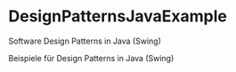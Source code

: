 # DesignPatternsJavaExample

Software Design Patterns in Java (Swing)

Beispiele für Design Patterns in Java (Swing)
